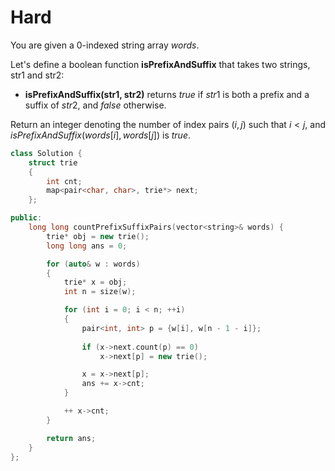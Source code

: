 # Hard

You are given a 0-indexed string array $words$.

Let's define a boolean function __isPrefixAndSuffix__ that takes two strings, str1 and str2:

- __isPrefixAndSuffix(str1, str2)__ returns $true$ if $str1$ is both a prefix and a suffix of $str2$, and $false$ otherwise.

Return an integer denoting the number of index pairs $(i, j)$ such that $i < j$, and $isPrefixAndSuffix(words[i], words[j])$ is $true$.

```cpp
class Solution {
    struct trie
    {
        int cnt;
        map<pair<char, char>, trie*> next;
    };

public:
    long long countPrefixSuffixPairs(vector<string>& words) {
        trie* obj = new trie();
        long long ans = 0;

        for (auto& w : words)
        {
            trie* x = obj;
            int n = size(w);

            for (int i = 0; i < n; ++i)
            {
                pair<int, int> p = {w[i], w[n - 1 - i]};
                
                if (x->next.count(p) == 0)
                    x->next[p] = new trie();

                x = x->next[p];
                ans += x->cnt;
            }

            ++ x->cnt;
        }

        return ans;
    }
};
```

